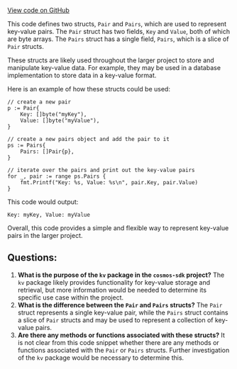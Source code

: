 [View code on GitHub](https://github.com/cosmos/cosmos-sdk/blob/main/types/kv/kv.go)

This code defines two structs, `Pair` and `Pairs`, which are used to represent key-value pairs. The `Pair` struct has two fields, `Key` and `Value`, both of which are byte arrays. The `Pairs` struct has a single field, `Pairs`, which is a slice of `Pair` structs.

These structs are likely used throughout the larger project to store and manipulate key-value data. For example, they may be used in a database implementation to store data in a key-value format. 

Here is an example of how these structs could be used:

```
// create a new pair
p := Pair{
    Key: []byte("myKey"),
    Value: []byte("myValue"),
}

// create a new pairs object and add the pair to it
ps := Pairs{
    Pairs: []Pair{p},
}

// iterate over the pairs and print out the key-value pairs
for _, pair := range ps.Pairs {
    fmt.Printf("Key: %s, Value: %s\n", pair.Key, pair.Value)
}
```

This code would output:

```
Key: myKey, Value: myValue
```

Overall, this code provides a simple and flexible way to represent key-value pairs in the larger project.
## Questions: 
 1. **What is the purpose of the `kv` package in the `cosmos-sdk` project?** The `kv` package likely provides functionality for key-value storage and retrieval, but more information would be needed to determine its specific use case within the project.
2. **What is the difference between the `Pair` and `Pairs` structs?** The `Pair` struct represents a single key-value pair, while the `Pairs` struct contains a slice of `Pair` structs and may be used to represent a collection of key-value pairs.
3. **Are there any methods or functions associated with these structs?** It is not clear from this code snippet whether there are any methods or functions associated with the `Pair` or `Pairs` structs. Further investigation of the `kv` package would be necessary to determine this.